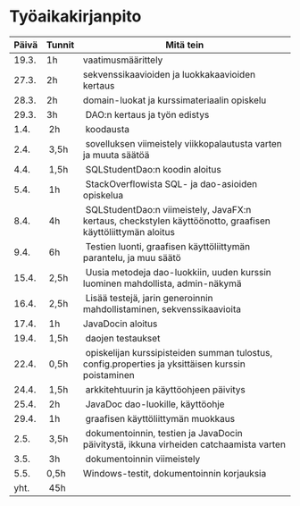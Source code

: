 # Työaikakirjanpito

Päivä | Tunnit | Mitä tein
------|--------|----------
19.3. | 1h | vaatimusmäärittely
27.3. | 2h | sekvenssikaavioiden ja luokkakaavioiden kertaus
28.3. | 2h | domain-luokat ja kurssimateriaalin opiskelu
29.3. | 3h | DAO:n kertaus ja työn edistys
1.4. | 2h | koodausta
2.4. | 3,5h | sovelluksen viimeistely viikkopalautusta varten ja muuta säätöä
4.4. | 1,5h | SQLStudentDao:n koodin aloitus
5.4. | 1h | StackOverflowista SQL- ja dao-asioiden opiskelua
8.4. | 4h | SQLStudentDao:n viimeistely, JavaFX:n kertaus, checkstylen käyttöönotto, graafisen käyttöliittymän aloitus
9.4. | 6h | Testien luonti, graafisen käyttöliittymän parantelu, ja muu säätö
15.4. | 2,5h | Uusia metodeja dao-luokkiin, uuden kurssin luominen mahdollista, admin-näkymä
16.4. | 2,5h | Lisää testejä, jarin generoinnin mahdollistaminen, sekvenssikaavioita
17.4. | 1h | JavaDocin aloitus
19.4. | 1,5h | daojen testaukset
22.4. | 0,5h | opiskelijan kurssipisteiden summan tulostus, config.properties ja yksittäisen kurssin poistaminen
24.4. | 1,5h | arkkitehtuurin ja käyttöohjeen päivitys
25.4. | 2h | JavaDoc dao-luokille, käyttöohje
29.4. | 1h | graafisen käyttöliittymän muokkaus
2.5. | 3,5h | dokumentoinnin, testien ja JavaDocin päivitystä, ikkuna virheiden catchaamista varten
3.5. | 3h | dokumentoinnin viimeistely
5.5. | 0,5h | Windows-testit, dokumentoinnin korjauksia
yht. | 45h

